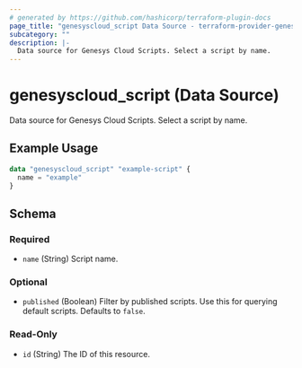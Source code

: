 ```yaml
---
# generated by https://github.com/hashicorp/terraform-plugin-docs
page_title: "genesyscloud_script Data Source - terraform-provider-genesyscloud"
subcategory: ""
description: |-
  Data source for Genesys Cloud Scripts. Select a script by name.
---
```


# genesyscloud_script (Data Source)

Data source for Genesys Cloud Scripts. Select a script by name.

## Example Usage

```terraform
data "genesyscloud_script" "example-script" {
  name = "example"
}
```

<!-- schema generated by tfplugindocs -->
## Schema

### Required

- `name` (String) Script name.

### Optional

- `published` (Boolean) Filter by published scripts. Use this for querying default scripts. Defaults to `false`.

### Read-Only

- `id` (String) The ID of this resource.
